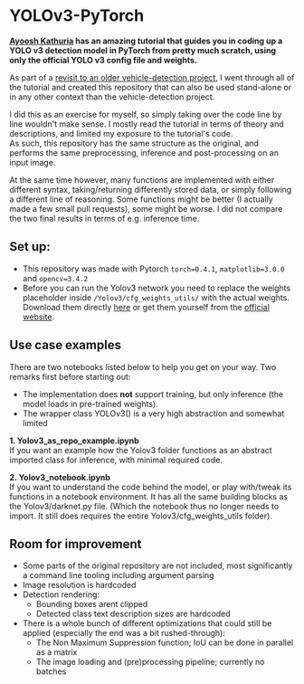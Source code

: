 # YOLOv3-PyTorch

**[Ayoosh Kathuria](https://blog.paperspace.com/tag/series-yolo/) has an amazing tutorial that guides you in coding up a YOLO v3 detection model in PyTorch from pretty much scratch, using only the official YOLO v3 config file and weights.** <br>

As part of a [revisit to an older vehicle-detection project](https://github.com/Anner-deJong/CarND-Vehicle-Detection-DL-approach), I went through all of the tutorial and created this repository that can also be used stand-alone or in any other context than the vehicle-detection project. <br>

I did this as an exercise for myself, so simply taking over the code line by line wouldn't make sense. I mostly read the tutorial in terms of theory and descriptions, and limited my exposure to the tutorial's code. <br>
As such, this repository has the same structure as the original, and performs the same preprocessing, inference and post-processing on an input image. <br>

At the same time however, many functions are implemented with either different syntax, taking/returning differently stored data, or simply following a different line of reasoning. Some functions might be better (I actually made a few small pull requests), some might be worse. I did not compare the two final results in terms of e.g. inference time.

## Set up:
* This repository was made with Pytorch `torch=0.4.1`, `matplotlib=3.0.0` and `opencv=3.4.2`
* Before you can run the Yolov3 network you need to replace the weights placeholder inside `/Yolov3/cfg_weights_utils/` with the actual weights. Download them directly [here](https://pjreddie.com/media/files/yolov3.weights) or get them yourself from the [official website](https://pjreddie.com/darknet/yolo/).

## Use case examples
There are two notebooks listed below to help you get on your way. Two remarks first before starting out:
* The implementation does **not** support training, but only inference (the model loads in pre-trained weights).
* The wrapper class YOLOv3() is a very high abstraction and somewhat limited <br>

**1. Yolov3_as_repo_example.ipynb** <br>
If you want an example how the Yolov3 folder functions as an abstract imported class for inference, with minimal required code.

**2. Yolov3_notebook.ipynb** <br>
If you want to understand the code behind the model, or play with/tweak its functions in a notebook environment. It has all the same building blocks as the Yolov3/darknet.py file. (Which the notebook thus no longer needs to import. It still does requires the entire Yolov3/cfg_weights_utils folder).


## Room for improvement

* Some parts of the original repository are not included, most significantly a command line tooling including argument parsing
* Image resolution is hardcoded
* Detection rendering:
    * Bounding boxes arent clipped
    * Detected class text description sizes are hardcoded
* There is a whole bunch of different optimizations that could still be applied (especially the end was a bit rushed-through):
    * The Non Maximum Suppression function; IoU can be done in parallel as a matrix
    * The image loading and (pre)processing pipeline; currently no batches

